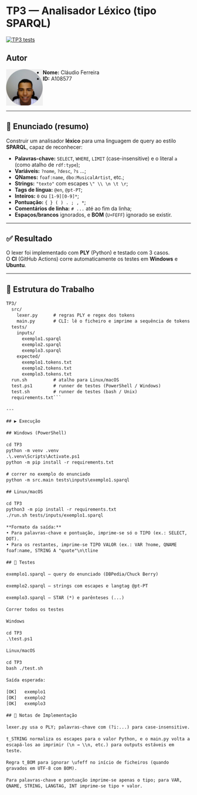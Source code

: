 # TP3 — Analisador Léxico (tipo SPARQL)

[![TP3 tests](https://github.com/claudioferreira177/PLC2025/actions/workflows/tp3-tests.yml/badge.svg)](https://github.com/claudioferreira177/PLC2025/actions/workflows/tp3-tests.yml)

## Autor
<img src="../img/perfil.jpg" alt="Foto de perfil" width="100" align="left">

- **Nome:** Cláudio Ferreira  
- **ID:** A108577  

<br clear="left"/>

---

## 📝 Enunciado (resumo)
Construir um analisador **léxico** para uma linguagem de query ao estilo **SPARQL**, capaz de reconhecer:
- **Palavras-chave:** `SELECT`, `WHERE`, `LIMIT` (case-insensitive) e o literal `a` (como atalho de `rdf:type`);
- **Variáveis:** `?nome`, `?desc`, `?s` …;
- **QNames:** `foaf:name`, `dbo:MusicalArtist`, etc.;
- **Strings:** `"texto"` com escapes `\" \\ \n \t \r`;
- **Tags de língua:** `@en`, `@pt-PT`;
- **Inteiros:** `0` ou `[1-9][0-9]*`;
- **Pontuação:** `{ } ( ) . ; , *`;
- **Comentários de linha:** `# ...` até ao fim da linha;
- **Espaços/brancos** ignorados, e **BOM** (`U+FEFF`) ignorado se existir.

---

## ✅ Resultado
O lexer foi implementado com **PLY** (Python) e testado com 3 casos.  
O **CI** (GitHub Actions) corre automaticamente os testes em **Windows** e **Ubuntu**.

---

## 🧩 Estrutura do Trabalho
```text
TP3/
  src/
    lexer.py      # regras PLY e regex dos tokens
    main.py       # CLI: lê o ficheiro e imprime a sequência de tokens
  tests/
    inputs/
      exemplo1.sparql
      exemplo2.sparql
      exemplo3.sparql
    expected/
      exemplo1.tokens.txt
      exemplo2.tokens.txt
      exemplo3.tokens.txt
  run.sh          # atalho para Linux/macOS
  test.ps1        # runner de testes (PowerShell / Windows)
  test.sh         # runner de testes (bash / Unix)
  requirements.txt```

---

## ▶️ Execução

## Windows (PowerShell)

cd TP3
python -m venv .venv
.\.venv\Scripts\Activate.ps1
python -m pip install -r requirements.txt

# correr no exemplo do enunciado
python -m src.main tests\inputs\exemplo1.sparql

## Linux/macOS

cd TP3
python3 -m pip install -r requirements.txt
./run.sh tests/inputs/exemplo1.sparql

**Formato da saída:**
• Para palavras-chave e pontuação, imprime-se só o TIPO (ex.: SELECT, DOT).
• Para os restantes, imprime-se TIPO VALOR (ex.: VAR ?nome, QNAME foaf:name, STRING A "quote"\n\tline 

## 🧪 Testes

exemplo1.sparql — query do enunciado (DBPedia/Chuck Berry)

exemplo2.sparql — strings com escapes e langtag @pt-PT

exemplo3.sparql — STAR (*) e parênteses (...)

Correr todos os testes

Windows

cd TP3
.\test.ps1

Linux/macOS

cd TP3
bash ./test.sh

Saída esperada:

[OK]   exemplo1
[OK]   exemplo2
[OK]   exemplo3

## 🔎 Notas de Implementação

lexer.py usa o PLY; palavras-chave com (?i:...) para case-insensitive.

t_STRING normaliza os escapes para o valor Python, e o main.py volta a escapá-los ao imprimir (\n → \\n, etc.) para outputs estáveis em teste.

Regra t_BOM para ignorar \ufeff no início de ficheiros (quando gravados em UTF-8 com BOM).

Para palavras-chave e pontuação imprime-se apenas o tipo; para VAR, QNAME, STRING, LANGTAG, INT imprime-se tipo + valor.
